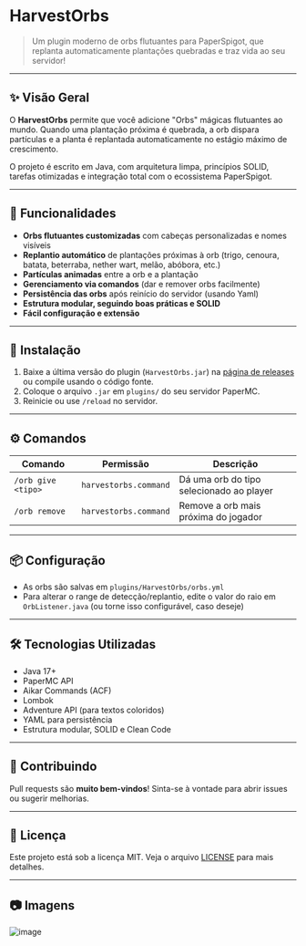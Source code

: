 # HarvestOrbs

> Um plugin moderno de orbs flutuantes para PaperSpigot, que replanta automaticamente plantações quebradas e traz vida ao seu servidor!

---

## ✨ Visão Geral

O **HarvestOrbs** permite que você adicione "Orbs" mágicas flutuantes ao mundo. Quando uma plantação próxima é quebrada, a orb dispara partículas e a planta é replantada automaticamente no estágio máximo de crescimento.

O projeto é escrito em Java, com arquitetura limpa, princípios SOLID, tarefas otimizadas e integração total com o ecossistema PaperSpigot.

---

## 🧩 Funcionalidades

- **Orbs flutuantes customizadas** com cabeças personalizadas e nomes visíveis
- **Replantio automático** de plantações próximas à orb (trigo, cenoura, batata, beterraba, nether wart, melão, abóbora, etc.)
- **Partículas animadas** entre a orb e a plantação
- **Gerenciamento via comandos** (dar e remover orbs facilmente)
- **Persistência das orbs** após reinício do servidor (usando Yaml)
- **Estrutura modular, seguindo boas práticas e SOLID**
- **Fácil configuração e extensão**

---

## 🚀 Instalação

1. Baixe a última versão do plugin (`HarvestOrbs.jar`) na [página de releases](#) ou compile usando o código fonte.
2. Coloque o arquivo `.jar` em `plugins/` do seu servidor PaperMC.
3. Reinicie ou use `/reload` no servidor.

---

## ⚙️ Comandos

| Comando                | Permissão                      | Descrição                                 |
|------------------------|-------------------------------|-------------------------------------------|
| `/orb give <tipo>`     | `harvestorbs.command`         | Dá uma orb do tipo selecionado ao player  |
| `/orb remove`          | `harvestorbs.command`         | Remove a orb mais próxima do jogador      |

---

## 📦 Configuração

- As orbs são salvas em `plugins/HarvestOrbs/orbs.yml`
- Para alterar o range de detecção/replantio, edite o valor do raio em `OrbListener.java` (ou torne isso configurável, caso deseje)

---

## 🛠️ Tecnologias Utilizadas

- Java 17+
- PaperMC API
- Aikar Commands (ACF)
- Lombok
- Adventure API (para textos coloridos)
- YAML para persistência
- Estrutura modular, SOLID e Clean Code

---

## 🤝 Contribuindo

Pull requests são **muito bem-vindos**! Sinta-se à vontade para abrir issues ou sugerir melhorias.

---

## 📄 Licença

Este projeto está sob a licença MIT. Veja o arquivo [LICENSE](LICENSE) para mais detalhes.

---

## 📷 Imagens

![image](https://github.com/user-attachments/assets/c74d2480-4c9c-46fe-b0c2-22823ea826aa)


